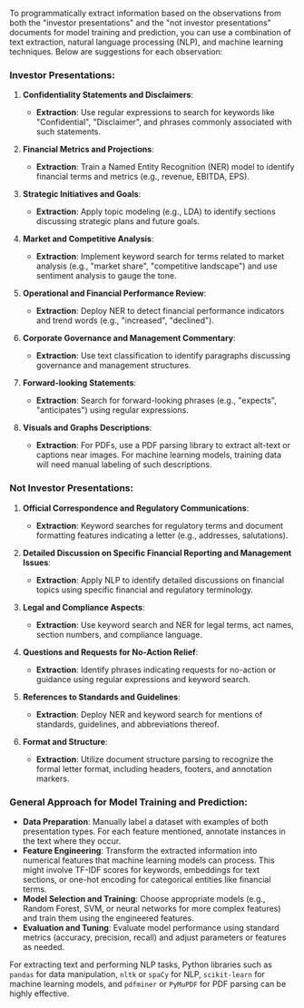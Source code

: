 To programmatically extract information based on the observations from both the "investor presentations" and the "not investor presentations" documents for model training and prediction, you can use a combination of text extraction, natural language processing (NLP), and machine learning techniques. Below are suggestions for each observation:

### Investor Presentations:
1. **Confidentiality Statements and Disclaimers**:
   - **Extraction**: Use regular expressions to search for keywords like "Confidential", "Disclaimer", and phrases commonly associated with such statements.

2. **Financial Metrics and Projections**:
   - **Extraction**: Train a Named Entity Recognition (NER) model to identify financial terms and metrics (e.g., revenue, EBITDA, EPS).

3. **Strategic Initiatives and Goals**:
   - **Extraction**: Apply topic modeling (e.g., LDA) to identify sections discussing strategic plans and future goals.

4. **Market and Competitive Analysis**:
   - **Extraction**: Implement keyword search for terms related to market analysis (e.g., "market share", "competitive landscape") and use sentiment analysis to gauge the tone.

5. **Operational and Financial Performance Review**:
   - **Extraction**: Deploy NER to detect financial performance indicators and trend words (e.g., "increased", "declined").

6. **Corporate Governance and Management Commentary**:
   - **Extraction**: Use text classification to identify paragraphs discussing governance and management structures.

7. **Forward-looking Statements**:
   - **Extraction**: Search for forward-looking phrases (e.g., "expects", "anticipates") using regular expressions.

8. **Visuals and Graphs Descriptions**:
   - **Extraction**: For PDFs, use a PDF parsing library to extract alt-text or captions near images. For machine learning models, training data will need manual labeling of such descriptions.

### Not Investor Presentations:
1. **Official Correspondence and Regulatory Communications**:
   - **Extraction**: Keyword searches for regulatory terms and document formatting features indicating a letter (e.g., addresses, salutations).

2. **Detailed Discussion on Specific Financial Reporting and Management Issues**:
   - **Extraction**: Apply NLP to identify detailed discussions on financial topics using specific financial and regulatory terminology.

3. **Legal and Compliance Aspects**:
   - **Extraction**: Use keyword search and NER for legal terms, act names, section numbers, and compliance language.

4. **Questions and Requests for No-Action Relief**:
   - **Extraction**: Identify phrases indicating requests for no-action or guidance using regular expressions and keyword search.

5. **References to Standards and Guidelines**:
   - **Extraction**: Deploy NER and keyword search for mentions of standards, guidelines, and abbreviations thereof.

6. **Format and Structure**:
   - **Extraction**: Utilize document structure parsing to recognize the formal letter format, including headers, footers, and annotation markers.

### General Approach for Model Training and Prediction:
- **Data Preparation**: Manually label a dataset with examples of both presentation types. For each feature mentioned, annotate instances in the text where they occur.
- **Feature Engineering**: Transform the extracted information into numerical features that machine learning models can process. This might involve TF-IDF scores for keywords, embeddings for text sections, or one-hot encoding for categorical entities like financial terms.
- **Model Selection and Training**: Choose appropriate models (e.g., Random Forest, SVM, or neural networks for more complex features) and train them using the engineered features.
- **Evaluation and Tuning**: Evaluate model performance using standard metrics (accuracy, precision, recall) and adjust parameters or features as needed.

For extracting text and performing NLP tasks, Python libraries such as `pandas` for data manipulation, `nltk` or `spaCy` for NLP, `scikit-learn` for machine learning models, and `pdfminer` or `PyMuPDF` for PDF parsing can be highly effective.